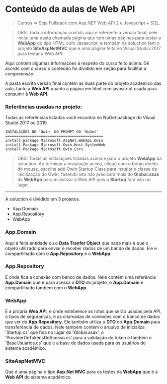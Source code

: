 # Conteúdo da aulas de Web API

> Cursos => Seja Fullstack com Asp.NET Web API 2 e Javascript + SQL.

> OBS: Toda a informação contida aqui e referênte a versão final, nele inclui uma pasta chamada 
página que tem umas páginas para testar a **WebApp** do tipo HTML com Javascript, e também na soluction 
tem o projeto **SiteAspNetMVC** que é uma página feita no Visual Studio 2017 para testar a Web API.

Aqui contém algumas informações à respeito do curso feito acima. Dê acordo com o curso o conteúdo 
foi dividido em seção para facilitar a compreensão.

A pasta escrita versão final contém as duas parte do projeto academico das aula, tanto a **Web API**
quanto a página em html com javascript usada para consumir à **Web API**.


### Referências usadas no projeto:

Todas as referências listadas você encontra no NuGet package do Visual Studio 2017 ou 2019.

    INSTALAÇÕES DO 'Owin' NO PROMPT DO 'NuGet'
    ============================================
    install-package Microsoft.AspNet.WebApi.Owin
    install-Package Microsoft.Owin.Host.SystemWeb
    install-Package Microsoft.Owin.Cors

> OBS: Todas as instalações listadas acima e para o projeto **WebApp** da soluction. 
Ao terminar a instalação acima, clique com o botão direito do mouse, escolha add Owin Startup Class
para instalar o classe de inicilização do Owin, fazendo isto não precisará mais do **Global.asax**
da **WebApp** para inicializar a Web API pois o **Startup** fará isto no lugar.

-------------------------------------------------------------------------------------------------------
A soluction é dividido em 3 projetos.

- App.Domain
- App.Repository
- WebApp


### App.Domain
Aqui é feita entidade ou o **Data Tranfer Object** que nada mais e que o objeto utilizado para 
enviar é receber dados de um bando de dados. Ele e compartilhado com o **App.Repository** e o
**WebApp**.

### App.Repository
E onde fica a conexão com banco de dados. Nele contém uma referência **App.Domain** que e para
acessa o **DTO** do projeto, o **App.Domain** e compartilhado também com o **WebApp**.

### WebApp
E a propria **Web API**, e onde estebelece as rotas que serão usadas pela API, o tipos de seguranças,
e as chamadas de conexões com o banco de dados que ver de **App.Repository**. Ele também utiliza
o **DTO** do **App.Domain** para transferência de dados. Nele também contém o arquivo de inicializa
'Startup.cs' que fica no lugar do 'Global.asax', o 'ProviderDeTokensDeAcesso.cs' para a 
validação do token e também o 'BaseUsuarios.cs' que e a base de dados usada para os usuários do
sistema acadêmico.

### SiteAspNetMVC
Que é uma página o tipo **Asp.Net MVC** para os testes da **WebApp** que é a **Web API** do sistema acadêmico. 


